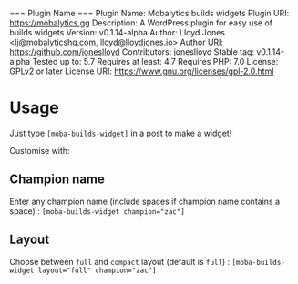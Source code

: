 === Plugin Name ===
Plugin Name: Mobalytics builds widgets
Plugin URI:  https://mobalytics.gg
Description: A WordPress plugin for easy use of builds widgets
Version:     v0.1.14-alpha
Author:      Lloyd Jones <lj@mobalyticshq.com, lloyd@lloydjones.io>
Author URI:  https://github.com/joneslloyd
Contributors: joneslloyd
Stable tag: v0.1.14-alpha
Tested up to: 5.7
Requires at least: 4.7
Requires PHP: 7.0
License: GPLv2 or later
License URI: https://www.gnu.org/licenses/gpl-2.0.html

# Usage

Just type `[moba-builds-widget]` in a post to make a widget!

Customise with:

## Champion name

Enter any champion name (include spaces if champion name contains a space) :
`[moba-builds-widget champion="zac"]`

## Layout

Choose between `full` and `compact` layout (default is `full`) :
`[moba-builds-widget layout="full" champion="zac"]`